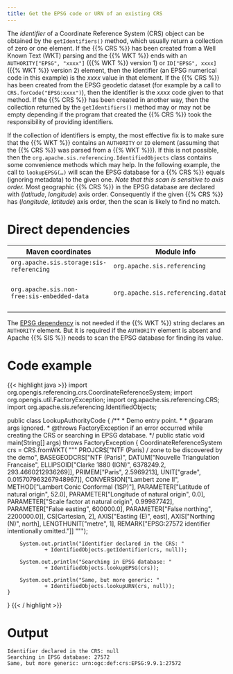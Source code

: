 ```yaml
---
title: Get the EPSG code or URN of an existing CRS
---
```


The _identifier_ of a Coordinate Reference System (CRS) object can be obtained by the `getIdentifiers()` method,
which usually return a collection of zero or one element.
If the {{% CRS %}} has been created from a Well Known Text (WKT) parsing
and the {{% WKT %}} ends with an `AUTHORITY["EPSG", "xxxx"]` ({{% WKT %}} version 1)
or `ID["EPSG", xxxx]` ({{% WKT %}} version 2) element,
then the identifier (an EPSG numerical code in this example) is the _xxxx_ value in that element.
If the {{% CRS %}} has been created from the EPSG geodetic dataset (for example by a call to `CRS.forCode("EPSG:xxxx")`),
then the identifier is the _xxxx_ code given to that method.
If the {{% CRS %}} has been created in another way, then the collection returned by the `getIdentifiers()` method
may or may not be empty depending if the program that created the {{% CRS %}} took the responsibility of providing identifiers.

If the collection of identifiers is empty, the most effective fix is to make sure that the {{% WKT %}}
contains an `AUTHORITY` or `ID` element (assuming that the {{% CRS %}} was parsed from a {{% WKT %}}).
If this is not possible, then the `org.apache.sis.referencing.IdentifiedObjects` class contains some convenience methods which may help.
In the following example, the call to `lookupEPSG(…)` will scan the EPSG database for a {{% CRS %}} equals
(ignoring metadata) to the given one. *Note that this scan is sensitive to axis order.*
Most geographic {{% CRS %}} in the EPSG database are declared with (_latitude_, _longitude_) axis order.
Consequently if the given {{% CRS %}} has (_longitude_, _latitude_) axis order, then the scan is likely to find no match.


# Direct dependencies

Maven coordinates                           | Module info                           | Remarks
------------------------------------------- | ------------------------------------- | -----------------------------
`org.apache.sis.storage:sis-referencing`    | `org.apache.sis.referencing`          |
`org.apache.sis.non-free:sis-embedded-data` | `org.apache.sis.referencing.database` | Optional. Non-Apache license.

The [EPSG dependency](../epsg.html) is not needed if the {{% WKT %}} string declares an `AUTHORITY` element.
But it is required if the `AUTHORITY` element is absent and Apache {{% SIS %}} needs to scan the EPSG database
for finding its value.


# Code example

{{< highlight java >}}
import org.opengis.referencing.crs.CoordinateReferenceSystem;
import org.opengis.util.FactoryException;
import org.apache.sis.referencing.CRS;
import org.apache.sis.referencing.IdentifiedObjects;

public class LookupAuthorityCode {
    /**
     * Demo entry point.
     *
     * @param  args  ignored.
     * @throws FactoryException if an error occurred while creating the CRS or searching in EPSG database.
     */
    public static void main(String[] args) throws FactoryException {
        CoordinateReferenceSystem crs = CRS.fromWKT(
                """
                PROJCRS["NTF (Paris) / zone to be discovered by the demo",
                  BASEGEODCRS["NTF (Paris)",
                    DATUM["Nouvelle Triangulation Francaise",
                      ELLIPSOID["Clarke 1880 (IGN)", 6378249.2, 293.4660212936269]],
                      PRIMEM["Paris", 2.5969213],
                    UNIT["grade", 0.015707963267948967]],
                  CONVERSION["Lambert zone II",
                    METHOD["Lambert Conic Conformal (1SP)"],
                    PARAMETER["Latitude of natural origin", 52.0],
                    PARAMETER["Longitude of natural origin", 0.0],
                    PARAMETER["Scale factor at natural origin", 0.99987742],
                    PARAMETER["False easting", 600000.0],
                    PARAMETER["False northing", 2200000.0]],
                  CS[Cartesian, 2],
                    AXIS["Easting (E)", east],
                    AXIS["Northing (N)", north],
                    LENGTHUNIT["metre", 1],
                  REMARK["EPSG:27572 identifier intentionally omitted."]]
                """);

        System.out.println("Identifier declared in the CRS: "
                + IdentifiedObjects.getIdentifier(crs, null));

        System.out.println("Searching in EPSG database: "
                + IdentifiedObjects.lookupEPSG(crs));

        System.out.println("Same, but more generic: "
                + IdentifiedObjects.lookupURN(crs, null));
    }
}
{{< / highlight >}}


# Output

```
Identifier declared in the CRS: null
Searching in EPSG database: 27572
Same, but more generic: urn:ogc:def:crs:EPSG:9.9.1:27572

```
